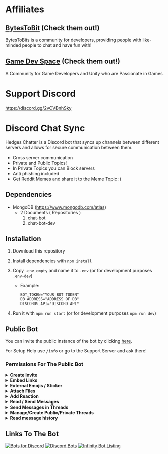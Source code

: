 # Affiliates

## **[BytesToBit](https://discord.gg/bytestobits) (Check them out!)**

BytesToBits is a community for developers, providing people with like-minded people to chat and have fun with!
<br>

## **[Game Dev Space](https://discord.gg/c6VrE3pmn3) (Check them out!)**
A Community for Game Developers and Unity who are Passionate in Games
<br>

# Support Discord

<https://discord.gg/2vCVBnhSky>

# Discord Chat Sync

Hedges Chatter is a Discord bot that syncs up channels between different servers and allows for secure communication between them.
 * Cross server communication
 * Private and Public Topics!
 * In Private Topics you can Block servers
 * Anti phishing included
 * Get Reddit Memes and share it to the Meme Topic :)

## Dependencies

* MongoDB (<https://www.mongodb.com/atlas>)
  * 2 Documents ( Repositories )
    1. chat-bot
    2. chat-bot-dev

## Installation

1. Download this repository
2. Install dependencies with `npm install`
3. Copy `.env_empty` and name it to `.env` (or for development purposes `.env-dev`)
    * Example:

        ```env
        BOT_TOKEN="YOUR BOT TOKEN"
        DB_ADDRESS="ADDRESS OF DB"
        DISCORDS_API="DISCORD API"
        ```

4. Run it with `npm run start` (or for development purposes `npm run dev`)

## Public Bot

You can invite the public instance of the bot by clicking [here](https://discord.com/api/oauth2/authorize?client_id=1046756800260735058&permissions=533113203777&scope=bot%20applications.commands).

For Setup Help use `/info` or go to the Support Server and ask there!

### Permissions For The Public Bot

<details><summary><b>Create Invite</b></summary>
This is for intersted Users if they want to join your server over the bot.
</details>
<details><summary><b>Embed Links</b></summary>
This is required to sync links between servers
</details>
<details><summary><b>External Emojis / Sticker</b></summary>
This is required to sync emojis and stickers from other servers
</details>
<details><summary><b>Attach Files</b></summary>
In the future, this will allow the users to share files through the bot
</details>
<details><summary><b>Add Reaction</b></summary>
In the future, this will allow the bot to share reactions to messages and react to your message as a confirmation
</details>
<details><summary><b>Read / Send Messages</b></summary>
This is required for the core functions
</details>
<details><summary><b>Send Messages in Threads</b></summary>
In the future, this will allow to access/handle threads and their content
</details>
<details><summary><b>Manage/Create Public/Private Threads</b></summary>
In the future, this will allow to access/handle threads and their content
</details>
<details><summary><b>Read message history</b></summary>
In the future, this will allow the bot to sync messages when setting up in a new server
</details>

## Links To The Bot

 [![Bots for Discord](https://discords.com/bots/api/bot/1046756800260735058/widget)](https://discords.com/bots/bots/1046756800260735058)
 [![Discord Bots](https://top.gg/api/widget/1046756800260735058.svg)](https://top.gg/bot/1046756800260735058)
 [![Infinity Bot Listing](https://infinitybots.gg/bots/1046756800260735058/widget?size=large)](https://infinitybots.gg/bots/1046756800260735058/)
 
